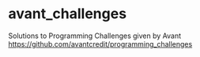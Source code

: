 # avant_challenges
Solutions to Programming Challenges given by Avant https://github.com/avantcredit/programming_challenges
